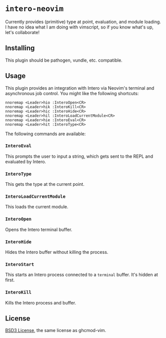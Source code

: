 # `intero-neovim`

Currently provides (primitive) type at point, evaluation, and module loading.
I have no idea what I am doing with vimscript, so if you know what's up, let's
collaborate!

## Installing

This plugin should be pathogen, vundle, etc. compatible.

## Usage

This plugin provides an integration with Intero via Neovim's terminal and
asynchronous job control. You might like the following shortcuts:

```
nnoremap <Leader>hio :InteroOpen<CR>
nnoremap <Leader>hik :InteroKill<CR>
nnoremap <Leader>hic :InteroHide<CR>
nnoremap <Leader>hil :InteroLoadCurrentModule<CR>
nnoremap <Leader>hie :InteroEval<CR>
nnoremap <Leader>hit :InteroType<CR>
```

The following commands are available:

### `InteroEval`

This prompts the user to input a string, which gets sent to the REPL and
evaluated by Intero.

### `InteroType`

This gets the type at the current point.

### `InteroLoadCurrentModule`

This loads the current module.

### `InteroOpen`

Opens the Intero terminal buffer.

### `InteroHide`

Hides the Intero buffer without killing the process.

### `InteroStart`

This starts an Intero process connected to a `terminal` buffer. It's hidden at
first.

### `InteroKill`

Kills the Intero process and buffer.

## License

[BSD3 License](http://www.opensource.org/licenses/BSD-3-Clause), the same license as ghcmod-vim.
